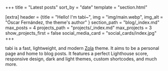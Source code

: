 +++
title = "Latest posts"
sort_by = "date"
template = "section.html"

[extra]
header = {title = "Hello! I'm tabi~", img = "img/main.webp", img_alt = "Óscar Fernández, the theme's author" }
section_path = "blog/_index.md"
max_posts = 4
projects_path = "projects/_index.md"
max_projects = 3
show_projects_first = false
social_media_card = "social_cards/index.jpg"
+++

tabi is a fast, lightweight, and modern [Zola](https://www.getzola.org) theme. It aims to be a personal page and home to blog posts. It features a perfect Lighthouse score, responsive design, dark and light themes, custom shortcodes, and much more.
